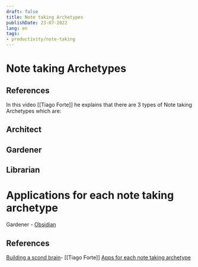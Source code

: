 ```yaml
---
draft: false
title: Note taking Archetypes
publishDate: 23-07-2022
lang: en
tags:
- productivity/note-taking
---
```


# Note taking Archetypes




## References

In this video [[Tiago Forte]] he explains that there are 3 types of Note taking Archetypes which are:

## Architect



## Gardener


## Librarian


# Applications for each note taking archetype

Gardener - [Obsidian](Obsidian.md)



## References

[Building a scond brain](https://www.amazon.com/Building-Second-Brain-Organize-Potential/dp/1982167386)- [[Tiago Forte]]
[Apps for each note taking archetype](https://www.youtube.com/watch?v=f3dDVtJ2sec&t=291s)
